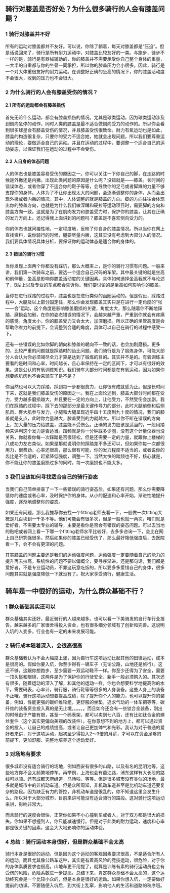 ## 骑行对膝盖是否好处？为什么很多骑行的人会有膝盖问题？ 

### 1 骑行对膝盖并不好  

所有的运动对膝盖都并不友好。可以说，你除了躺着，每天对膝盖都是“压迫”。但是话说回来了，骑行是所有耐力运动中，对膝盖比较友好的一类。与跑步，徒步不一样的是，骑行是有器械辅助的，你的膝盖并不需要承受你自己整个身体的重量，一大半的自重都与你的坐骨一同承担，所以你的膝盖压力会小很多。因此，骑行是一个对大体重很友好的耐力运动。在调整好正确的坐高的情况下，你的膝盖活动度不会很大，收到的压力也不会很大。

### 2 为什么骑行的人会有膝盖受伤的情况？

#### 2.1 所有的运动都会有膝盖损伤

首先无论什么运动，都会有膝盖损伤的情况。尤其是球类运动，因为球类运动涉及到侧向急停的动作，同时人类的膝盖是最不适合做侧向受力的动作的。所以你会看到很多球星会有膝盖受伤的情况，并且膝盖受伤很致命。耐力有氧运动也是如此，膝盖的构造很复杂，只要你的受力不适合她，她就会出现问题。所以我们要尊重运动的理论，要做适合自己的运动。并且在运动的过程中，要调整一个适合自己的运动姿态，以保证我们在运动的过程中不会受伤。

#### 2.2 人自身的体态问题

人的体态也是膝盖容易受伤的原因之一。你可以关注一下你自己的脚，在走路的时候是外撇还是内撇。出现此类问题的原因是什么呢？没错就是——膝盖。长时间的错误体态，或者你穿了不适合你的鞋子等等，会导致你的足弓或者脚踝的力量不够支撑你的身体。人体为了不让你出现太大的问题，会逐渐调整你的身体，从而会出现外撇或者内撇的情况。其中，人体调整的就是膝盖的方向。脚的方向往往会体现出你的膝盖方向，也就是为什么我们做深蹲和硬拉等运动项目时，需要脚的方向和膝盖方向一致。这就是为了在肌肉发力和膝盖受力时，保护你的膝盖，让其在正确的发力方向上。还记得我上面讲到的问题吗？膝盖是不喜欢侧向受力的。

你的体态也就间接性地，一定程度地，反映了你自身的膝盖情况。所以当你在网上查找资料，说你骑行的时候，腿要尽量内撇，这其实没有考虑到大部分人的情况。我们要具体情况具体分析，要保证你的运动体态是适合你的身体的。

#### 2.3 错误的骑行习惯

当你发现上面两个你都没有踩坑，那么大概率上，是你的骑行习惯有问题。一般来讲，我们第一次骑车之前，要选一个适合自己尺码的车架。其中最关键的就是坐高和前伸量，坐高是影响你膝盖活动度的关键因素。具体如何选择坐高我就不与论述了，B站上以及专业的车点都会告诉你。我们要讨论的是坐高如何影响你的膝盖。

当你在进行踩踏的过程中，膝盖也是在进行类似的画圈运动的。但是假设，踩踏过程中，大腿及以上部分固定住，那么你会发现膝盖其实只是在进行一定角度的“张——合”运动。这个角度是影响膝盖磨损的关键，角度太大，那么随着你不断地踩踏，磨损会加剧，在你的姿态错误的情况下，会越来越严重，严重到你就会有疼痛的感觉。角度太小，你的膝盖受力又会太大，加深磨损。所以正确的坐管高度是会帮助你省力的前提下，会调整到合适的角度，具体可以自己在骑行的过程中感受一下。

还有一些错误的比如你脚的朝向和膝盖的朝向不一致的话，也会加剧磨损。更多的，比较严重的问题就是踩踏时的齿比问题。我们骑行是为了锻炼身体，可能大部分人会认为你必须竭尽全力才算是达到了锻炼的目的。其实并不是的。有氧训练主要看的是时间和心率，时间越长，且心率保持在一定的区间下，才可以有很好的效果。这是公认的有氧训练知识。我们骑车大部分时间都是在有氧运动，因为如果你想要练肌肉也不会来骑车了是不是？

你当然也可以大力踩踏，踩到每一步都很费力，让你很有成就感为止。但是长时间下来，这就是我们膝盖受伤的原因之一。我在上面论述到，膝盖大部分时间都在受力，受力越多磨损越大，并且要在一定的方向上，让他受力，不然受伤会加剧。我们在踩踏的过程中，踩下去的那部分是最关键传导力的部分，此时大腿前侧和后侧肌肉、臀大肌参与发力，小腿和大腿呈现近乎四十五度到九十度的情况，我们的膝盖就是支点，此时你力量越大，膝盖受到的力就越大。所以你不断在错误的方向上，加大量的压力给膝盖，膝盖能不受伤么。正确的发力应该是适当的，一般用踏频来评判这个发力是否适当。踏频就是你一分钟踩多少圈，没有这个计量仪器也没关系，你就看你每一次踩踏是否很轻松，但是还需要一定的力量，就跟你上楼梯的八成功力左右类似。如果是那就说明你的踩踏差不多还可以，但如果你每一次都很用力，很费劲，心率还很高，那么很有可能，你的发力程度不适当的，或者说你的齿比是不合适的，赶紧降低强度，调整一下。当然太快的踏频也不好，核心就是，你不能让你的膝盖磨损过多的同时，每一次磨损也不能太多。

### 3 我们应该如何寻找适合自己的骑行姿态

当我们自己简单排查了一下一些错误的骑行姿态后，如果还有问题，那么你需要降低你的速度或者心率，及时保护你的身体。从小的配速和心率开始，渐进性地提升强度，逐渐地调整你的姿态。

如果还有问题，那么我推荐你去找一个fitting老师去看一下，一般做一次fitting大概是几百块到一千多不等。他们可能会有很多次，但是一般也就一两次，咱们就是爱好者，不需要太专业的辅导，主要是看你是否会有错误的姿态问题。可以去当地的贴吧或者网上看一下哪一个fitting老师水平比较好，去多多咨询一下，会比在网上自己研究强很多。然后如果你的膝盖已经受伤了，那么最好降低强度后，去医院看一下，会不会有更深的问题。

其实膝盖的问题主要还是我们的运动强度问题，运动强度一定要随着自己的能力的提升再去拉高，系统性的问题不要以偏概全，要寻序渐进。还是那句话，我们都是爱好者，不是专业运动员，不靠这玩意吃饭的，所以要多多爱惜自己的身体，很多问题其实就是强度降低一下就没有了。祝大家享受骑行，健康生活。  



## 骑车是一中很好的运动，为什么群众基础不行？   

### 1 群众基础其实还可以

群众基础其实还好，最近骑行的人越来越多。也可以看一下美骑发的自行车行业报告。越来越多的厂家很舍得投入资金，也有很多细分领域有了创新和完善。这说明入坑的人变多，行业也有一定的未来发展可能。

### 2 骑行成本随着深入，会很高很高

群众基础我认为不会大幅度上涨，因为自行车这项运动比起其他的田径运动，成本是很高的。假如你要入坑，你至少得有一辆车子（无论公路，山地还是旅行）。这还不够，这跟你想跑步，至少需要一双运动鞋不一样。你至少还得为了安全，需要一顶头盔和眼镜，这两件是为了保护你的行驶安全，新手一般必须购入的。其次还有很多，随着运动的深入了解，和其他的运动一样，你也会想要科学地提高你的水平。需要码表，心率计，骑行服，骑行鞋等等很多的人身装备。这些人身上的装备不止哦，骑行这项运动想要提高成绩，除了提升你个人的能力，也可以提升你的装备，例如，性能更强的碳纤维轮组，更舒服的坐垫，追求气动的一体车把等等，碳纤维的装备资金投入真的是无止境。。。。。。而且如今还会有一些钛合金装备，刚出的时候由于产能有限，甚至一个码表架，都可以卖到七八百，还有比如钛合金的螺丝套件（这个其实更偏向美观的改装件）。在你意想不到的地方上，都可以通过资金的投入，让自己的成绩提高，或者让自己更加帅气和光彩。我认为对于普通的爱好者来讲，对于这项运动，起初至少得投入2～3倍的月薪，才可以在资金足够的前提下，更加舒服、完整地培养这个运动爱好。

### 3 对场地有要求

很多城市没有适合骑行的场地，例如西安有很多的山路，以及有名的昆明池等，这些地方你不会太频繁地停车。再举例，上海也会有苗江路，浦东这样有大长段的路线可以骑。还有成都天府绿道，马场啦，等等。但是很多城市没有类似的场地，最多就是城市中的非机动车道。但是众所周知，非机动车道甚至是比机动车道还要复杂的路段。因为缺乏有力的管控，非机动车道是很乱的，你不知道这里会发生什么。所以对于大部分城市，目前来讲可能没有适合骑行的路段。这对骑行这项运动来讲，影响非常大。

而且骑行的速度会很快，正常你如果不小心撞到车或者人，对于双方都是很大的损失。你如果不想撞到人，你只能减速慢行。但是对于此类的耐力运动，速度和心率都是很关键的因素，这会大大地影响你的运动体验。

### 4 总结：骑行运动本身很好，但是群众基础不会太高

骑行本身是很好的运动，但是因为这个运动的客观因素要求很高，不是适合所有人的运动。而且尤其像公路车这种，其实是有着高风险的竞技运动，很危险，对于你的身体素质要求也很高。山地车更不用提了，就算是训练有素的骑行运动员也会有受伤的风险，危险系数进一步提高。总结下来，肯定群众基础不会太高的，这个运动终究会是一个比较小众的，但是本身是很好的运动。如果你想入坑，一定要做好提前的功课。不要随便入坑后，到大街上乱窜，影响他人的生活和道路的秩序哦。
